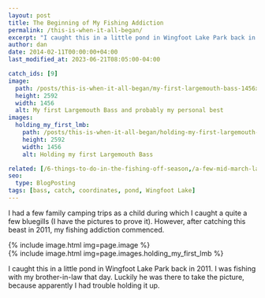 ```yaml
---
layout: post
title: The Beginning of My Fishing Addiction
permalink: /this-is-when-it-all-began/
excerpt: "I caught this in a little pond in Wingfoot Lake Park back in 2011. I was fishing with my brother-in-law that day. Luckily he was there to take the picture, because apparently I had trouble holding it up."
author: dan
date: 2014-02-11T00:00:00+04:00
last_modified_at: 2023-06-21T08:05:00-04:00

catch_ids: [9]
image:
  path: /posts/this-is-when-it-all-began/my-first-largemouth-bass-1456x2592.jpg
  height: 2592
  width: 1456
  alt: My first Largemouth Bass and probably my personal best
images:
  holding_my_first_lmb:
    path: /posts/this-is-when-it-all-began/holding-my-first-largemouth-bass-1456x2592.jpg
    height: 2592
    width: 1456
    alt: Holding my first Largemouth Bass

related: [/6-things-to-do-in-the-fishing-off-season,/a-few-mid-march-largemouth-bass/,/my-first-aep-adventure/,]
seo:
  type: BlogPosting
tags: [bass, catch, coordinates, pond, Wingfoot Lake]
---
```

I had a few family camping trips as a child during which I caught a quite a few bluegills (I have the pictures to prove it). However, after catching this beast in 2011, my fishing addiction commenced.

<div class='gallery'>
  <div class='gallery-item'>
      {% include image.html img=page.image %}
  </div>
  <div class='gallery-item'>
      {% include image.html img=page.images.holding_my_first_lmb %}
  </div>
</div>

I caught this in a little pond in Wingfoot Lake Park back in 2011. I was fishing with my brother-in-law that day. Luckily he was there to take the picture, because apparently I had trouble holding it up.
